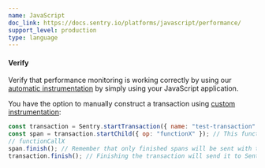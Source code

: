 ```yaml
---
name: JavaScript
doc_link: https://docs.sentry.io/platforms/javascript/performance/
support_level: production
type: language
---
```


#### Verify

Verify that performance monitoring is working correctly by using our [automatic instrumentation](/javascript/performance/instrumentation/automatic-instrumentation/) by simply using your JavaScript application.

You have the option to manually construct a transaction using [custom instrumentation](/platforms/javascript/performance/instrumentation/custom-instrumentation/):

```javascript
const transaction = Sentry.startTransaction({ name: "test-transaction" });
const span = transaction.startChild({ op: "functionX" }); // This function returns a Span
// functionCallX
span.finish(); // Remember that only finished spans will be sent with the transaction
transaction.finish(); // Finishing the transaction will send it to Sentry
```
